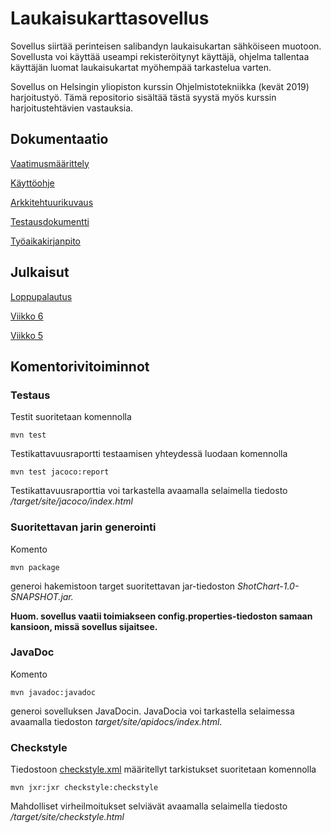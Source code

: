 # Laukaisukarttasovellus

Sovellus siirtää perinteisen salibandyn laukaisukartan sähköiseen muotoon. Sovellusta voi käyttää useampi rekisteröitynyt käyttäjä, ohjelma tallentaa käyttäjän luomat laukaisukartat myöhempää tarkastelua varten.

Sovellus on Helsingin yliopiston kurssin Ohjelmistotekniikka (kevät 2019) harjoitustyö. Tämä repositorio sisältää tästä syystä myös kurssin harjoitustehtävien vastauksia.

## Dokumentaatio

[Vaatimusmäärittely](https://github.com/Deemusc/ot-harjoitustyo/blob/master/Shot_chart/dokumentaatio/vaatimusmaarittely.md)

[Käyttöohje](https://github.com/Deemusc/ot-harjoitustyo/blob/master/Shot_chart/dokumentaatio/kayttoohje.md)

[Arkkitehtuurikuvaus](https://github.com/Deemusc/ot-harjoitustyo/blob/master/Shot_chart/dokumentaatio/arkkitehtuuri.md)

[Testausdokumentti](https://github.com/Deemusc/ot-harjoitustyo/blob/master/Shot_chart/dokumentaatio/testaus.md)

[Työaikakirjanpito](https://github.com/Deemusc/ot-harjoitustyo/blob/master/Shot_chart/dokumentaatio/tyoaikakirjanpito.md)

## Julkaisut

[Loppupalautus](https://github.com/Deemusc/ot-harjoitustyo/releases/tag/Loppupalautus)

[Viikko 6](https://github.com/Deemusc/ot-harjoitustyo/releases/tag/viikko6)

[Viikko 5](https://github.com/Deemusc/ot-harjoitustyo/releases/tag/viikko5)

## Komentorivitoiminnot

### Testaus

Testit suoritetaan komennolla

```mvn test```

Testikattavuusraportti testaamisen yhteydessä luodaan komennolla

```mvn test jacoco:report```

Testikattavuusraporttia voi tarkastella avaamalla selaimella tiedosto */target/site/jacoco/index.html*

### Suoritettavan jarin generointi

Komento

```mvn package```

generoi hakemistoon target suoritettavan jar-tiedoston *ShotChart-1.0-SNAPSHOT.jar.*

**Huom. sovellus vaatii toimiakseen config.properties-tiedoston samaan kansioon, missä sovellus sijaitsee.**

### JavaDoc

Komento

```mvn javadoc:javadoc```

generoi sovelluksen JavaDocin. JavaDocia voi tarkastella selaimessa avaamalla tiedoston *target/site/apidocs/index.html*.

### Checkstyle

Tiedostoon [checkstyle.xml](https://github.com/Deemusc/ot-harjoitustyo/blob/master/Shot_chart/checkstyle.xml) määritellyt tarkistukset suoritetaan komennolla

```mvn jxr:jxr checkstyle:checkstyle```

Mahdolliset virheilmoitukset selviävät avaamalla selaimella tiedosto */target/site/checkstyle.html*
